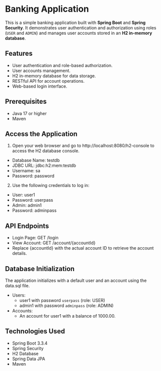 # Banking Application

This is a simple banking application built with **Spring Boot** and **Spring Security**. It demonstrates user authentication and authorization using roles (`USER` and `ADMIN`) and manages user accounts stored in an **H2 in-memory database**.

## Features

- User authentication and role-based authorization.
- User accounts management.
- H2 in-memory database for data storage.
- RESTful API for account operations.
- Web-based login interface.

## Prerequisites

- Java 17 or higher
- Maven

## Access the Application
1. Open your web browser and go to http://localhost:8080/h2-console to access the H2 database console.

- Database Name: testdb
- JDBC URL: jdbc:h2:mem:testdb
- Username: sa
- Password: password

2. Use the following credentials to log in:

- User: user1
- Password: userpass
- Admin: admin1
- Password: adminpass

## API Endpoints
- Login Page: GET /login
- View Account: GET /account/{accountId}
- Replace {accountId} with the actual account ID to retrieve the account details.

## Database Initialization
The application initializes with a default user and an account using the data.sql file.

- Users:
    - user1 with password `userpass` (role: USER)
    - admin1 with password `adminpass` (role: ADMIN)
- Accounts:
    - An account for user1 with a balance of 1000.00.

## Technologies Used
- Spring Boot 3.3.4
- Spring Security
- H2 Database
- Spring Data JPA
- Maven
